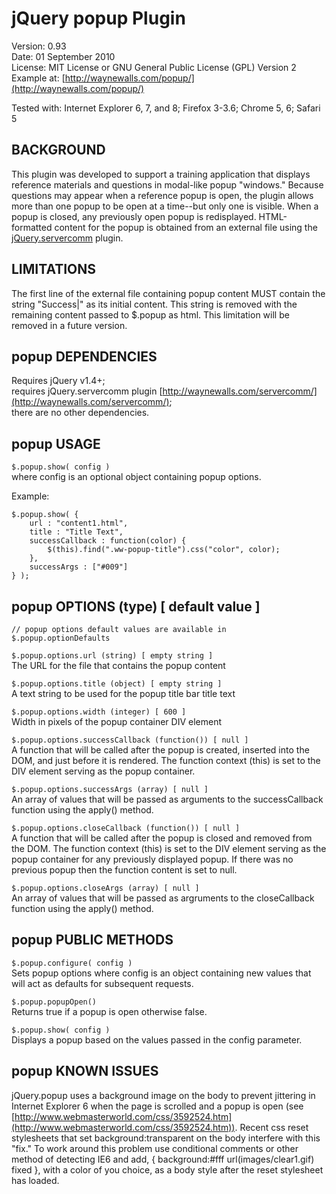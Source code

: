 # jQuery popup Plugin #

Version: 0.93  
Date: 01 September 2010  
License: MIT License or GNU General Public License (GPL) Version 2   
Example at: [http://waynewalls.com/popup/](http://waynewalls.com/popup/)

Tested with: Internet Explorer 6, 7, and 8; Firefox 3-3.6; Chrome 5, 6; Safari 5

## BACKGROUND ##

This plugin was developed to support a training application that displays
reference materials and questions in modal-like popup "windows." Because
questions may appear when a reference popup is open, the plugin allows more than
one popup to be open at a time--but only one is visible. When a popup is closed,
any previously open popup is redisplayed. HTML-formatted content for the popup
is obtained from an external file using the [jQuery.servercomm](http://waynewalls.com/servercomm/) plugin.

## LIMITATIONS ##

The first line of the external file containing popup content MUST contain the
string "Success|" as its initial content. This string is removed with the
remaining content passed to $.popup as html. This limitation will be removed in
a future version.


## popup DEPENDENCIES ##

Requires jQuery v1.4+;  
requires jQuery.servercomm plugin [http://waynewalls.com/servercomm/](http://waynewalls.com/servercomm/);  
there are no other dependencies.


## popup USAGE ##

`$.popup.show( config )`  
where config is an optional object containing popup options.

Example:

    $.popup.show( { 
        url : "content1.html", 
        title : "Title Text", 
        successCallback : function(color) { 
            $(this).find(".ww-popup-title").css("color", color); 
        }, 
        successArgs : ["#009"] 
    } );
    

## popup OPTIONS (type) [ default value ] ##

`// popup options default values are available in $.popup.optionDefaults`

`$.popup.options.url (string) [ empty string ]`  
The URL for the file that contains the popup content

`$.popup.options.title (object) [ empty string ]`  
A text string to be used for the popup title bar title text 

`$.popup.options.width (integer) [ 600 ]`  
Width in pixels of the popup container DIV element

`$.popup.options.successCallback (function()) [ null ]`  
A function that will be called after the popup is created, inserted into the
DOM, and just before it is rendered. The function context (this) is set to the
DIV element serving as the popup container.

`$.popup.options.successArgs (array) [ null ]`   
An array of values that will be passed as arguments to the successCallback
function using the apply() method.

`$.popup.options.closeCallback (function()) [ null ]`  
A function that will be called after the popup is closed and removed from the
DOM. The function context (this) is set to the DIV element serving as the popup
container for any previously displayed popup. If there was no previous popup
then the function content is set to null.

`$.popup.options.closeArgs (array) [ null ]`  
An array of values that will be passed as argruments to the closeCallback
function using the apply() method.


## popup PUBLIC METHODS ##

`$.popup.configure( config )`  
Sets popup options where config is an object containing new values that
will act as defaults for subsequent requests.

`$.popup.popupOpen()`  
Returns true if a popup is open otherwise false.

`$.popup.show( config )`  
Displays a popup based on the values passed in the config parameter.


## popup KNOWN ISSUES

jQuery.popup uses a background image on the body to prevent jittering in
Internet Explorer 6 when the page is scrolled and a popup is open (see
[http://www.webmasterworld.com/css/3592524.htm](http://www.webmasterworld.com/css/3592524.htm)).
Recent css reset stylesheets that set background:transparent on the body
interfere with this "fix." To work around this problem use conditional comments
or other method of detecting IE6 and add, { background:#fff url(images/clear1.gif) fixed },
with a color of you choice, as a body style after the reset stylesheet has loaded.
